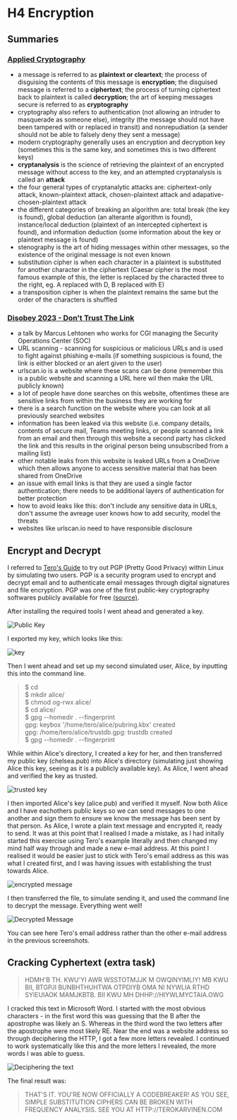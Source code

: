 # H4 Encryption


## Summaries


### [Applied Cryptography](https://learning.oreilly.com/library/view/applied-cryptography-protocols/9781119096726/08_chap01.html#chap01-sec006)


- a message is referred to as **plaintext or cleartext**; the process of disguising the contents of this message is **encryption**; the disguised message is referred to a **ciphertext**; the process of turning ciphertext back to plaintext is called **decryption**; the art of keeping messages secure is referred to as **cryptography**
- cryptography also refers to authentication (not allowing an intruder to masquerade as someone else), integrity (the message should not have been tampered with or replaced in transit) and nonrepudiation (a sender should not be able to falsely deny they sent a message)
- modern cryptography generally uses an encryption and decryption key (sometimes this is the same key, and sometimes this is two different keys)
- **cryptanalysis** is the science of retrieving the plaintext of an encrypted message without access to the key, and an attempted cryptanalysis is called an **attack**
- the four general types of cryptanalytic attacks are: ciphertext-only attack, known-plaintext attack, chosen-plaintext attack and adapative-chosen-plaintext attack
- the different categories of breaking an algorithm are: total break (the key is found), global deduction (an alterante algorithm is found), instance/local deduction (plaintext of an intercepted ciphertext is found), and information deduction (some information about the key or plaintext message is found)
- stenography is the art of hiding messages within other messages, so the existence of the original message is not even known
- substitution cipher is when each character in a plaintext is substituted for another character in the ciphertext (Caesar cipher is the most famous example of this, the letter is replaced by the characted three to the right, eg. A replaced with D, B replaced with E)
- a transposition cipher is when the plaintext remains the same but the order of the characters is shuffled


### [Disobey 2023 - Don't Trust The Link](https://www.youtube.com/watch?v=iluhSh4E2r8)


- a talk by Marcus Lehtonen who works for CGI managing the Security Operations Center (SOC)
- URL scanning - scanning for suspicious or malicious URLs and is used to fight against phishing e-mails (if something suspicious is found, the link is either blocked or an alert given to the user)
- urlscan.io is a website where these scans can be done (remember this is a public website and scanning a URL here wil then make the URL publicly known)
- a lot of people have done searches on this website, oftentimes these are sensitive links from within the business they are working for
- there is a search function on the website where you can look at all previously searched websites
- information has been leaked via this website (i.e. company details, contents of secure mail, Teams meeting links, or people scanned a link from an email and then through this website a second party has clicked the link and this results in the original person being unsubscribed from a mailing list)
- other notable leaks from this website is leaked URLs from a OneDrive which then allows anyone to access sensitive material that has been shared from OneDrive
- an issue with email links is that they are used a single factor authentication; there needs to be additional layers of authentication for better protection
- how to avoid leaks like this: don't include any sensitive data in URLs, don't assume the avreage user knows how to add security, model the threats
- websites like urlscan.io need to have responsible disclosure


## Encrypt and Decrypt


I referred to [Tero's Guide](https://terokarvinen.com/2023/pgp-encrypt-sign-verify/) to try out PGP (Pretty Good Privacy) within Linux by simulating two users. PGP is a security program used to encrypt and decrypt email and to authenticate email messages through digital signatures and file encryption. PGP was one of the first public-key cryptography softwares publicly available for free [(source)](https://www.fortinet.com/resources/cyberglossary/pgp-encryption).

After installing the required tools I went ahead and generated a key.

![Public Key](https://github.com/chelsea-12/chelseaexamples/blob/main/Screenshot%202024-02-08%20140359.png)

I exported my key, which looks like this:


![key](https://github.com/chelsea-12/chelseaexamples/blob/main/Screenshot%202024-02-08%20141556.png)


Then I went ahead and set up my second simulated user, Alice, by inputting this into the command line.

>$ cd<br>
$ mkdir alice/<br>
$ chmod og-rwx alice/<br>
$ cd alice/<br>
$ gpg --homedir . --fingerprint<br>
gpg: keybox '/home/tero/alice/pubring.kbx' created<br>
gpg: /home/tero/alice/trustdb.gpg: trustdb created<br>
$ gpg --homedir . --fingerprint

While within Alice's directory, I created a key for her, and then transferred my public key (chelsea.pub) into Alice's directory (simulating just showing Alice this key, seeing as it is a publicly available key). As Alice, I went ahead and verified the key as trusted.

![trusted key](https://github.com/chelsea-12/chelseaexamples/blob/main/Screenshot%202024-02-08%20144401.png)


I then imported Alice's key (alice.pub) and verified it myself. Now both Alice and I have eachothers public keys so we can send messages to one another and sign them to ensure we know the message has been sent by that person. As Alice, I wrote a plain text message and encrypted it, ready to send. It was at this point that I realised I made a mistake, as I had initally started this exercise using Tero's example literally and then changed my mind half way through and made a new e-mail address. At this point I realised it would be easier just to stick with Tero's email address as this was what I created first, and I was having issues with establishing the trust towards Alice.

![encrypted message](https://github.com/chelsea-12/chelseaexamples/blob/main/Screenshot%202024-02-08%20150022.png)

I then transferred the file, to simulate sending it, and used the command line to decrypt the message. Everything went well!

![Decrypted Message](https://github.com/chelsea-12/chelseaexamples/blob/main/Screenshot%202024-02-08%20151620.png)

You can see here Tero's email address rather than the other e-mail address in the previous screenshots.



## Cracking Cyphertext (extra task)

>HDMH'B TH. KWU'YI AWR WSSTOTMJJK M OWQINYIMLIY! MB KWU BII, BTGPJI BUNBHTHUHTWA OTPDIYB OMA NI NYWLIA RTHD SYIEUIAOK MAMJKBTB. BII KWU MH DHHP://HIYWLMYCTAIA.OWG

I cracked this text in Microsoft Word. I started with the most obvious characters - in the first word this was guessing that the B after the apostrophe was likely an S. Whereas in the third word the two letters after the apostrophe were most likely RE. Near the end was a website address so through deciphering the HTTP, I got a few more letters revealed. I continued to work systematically like this and the more letters I revealed, the more words I was able to guess.

![Deciphering the text](https://github.com/chelsea-12/chelseaexamples/blob/main/Screenshot%202024-02-08%20104432.png)

The final result was:

>THAT'S IT. YOU'RE NOW OFFICIALLY A CODEBREAKER! AS YOU SEE, SIMPLE SUBSTITUTION CIPHERS CAN BE BROKEN WITH FREQUENCY ANALYSIS. SEE YOU AT HTTP://TEROKARVINEN.COM
